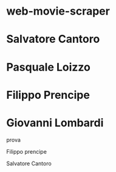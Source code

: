# web-movie-scraper

# Salvatore Cantoro
# Pasquale Loizzo
# Filippo Prencipe
# Giovanni Lombardi

prova

Filippo prencipe

Salvatore Cantoro